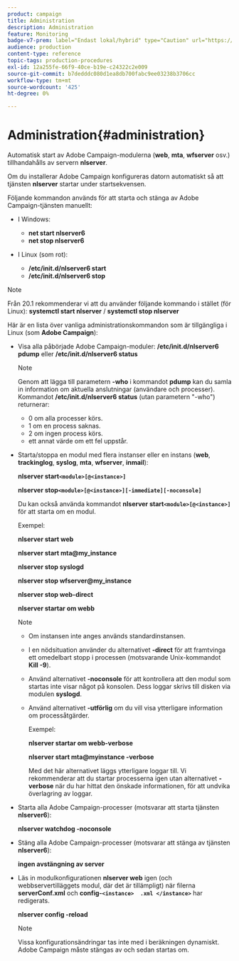 ```yaml
---
product: campaign
title: Administration
description: Administration
feature: Monitoring
badge-v7-prem: label="Endast lokal/hybrid" type="Caution" url="https://experienceleague.adobe.com/docs/campaign-classic/using/installing-campaign-classic/architecture-and-hosting-models/hosting-models-lp/hosting-models.html?lang=sv" tooltip="Gäller endast lokala och hybrida driftsättningar"
audience: production
content-type: reference
topic-tags: production-procedures
exl-id: 12a255fe-66f9-40ce-b19e-c24322c2e009
source-git-commit: b7dedddc080d1ea8db700fabc9ee03238b3706cc
workflow-type: tm+mt
source-wordcount: '425'
ht-degree: 0%

---
```


# Administration{#administration}

Automatisk start av Adobe Campaign-modulerna (**web**, **mta**, **wfserver** osv.) tillhandahålls av servern **nlserver**.

Om du installerar Adobe Campaign konfigureras datorn automatiskt så att tjänsten **nlserver** startar under startsekvensen.

Följande kommandon används för att starta och stänga av Adobe Campaign-tjänsten manuellt:

* I Windows:

   * **net start nlserver6**
   * **net stop nlserver6**

* I Linux (som rot):

   * **/etc/init.d/nlserver6 start**
   * **/etc/init.d/nlserver6 stop**

>[!NOTE]
>
>Från 20.1 rekommenderar vi att du använder följande kommando i stället (för Linux): **systemctl start nlserver** / **systemctl stop nlserver**

Här är en lista över vanliga administrationskommandon som är tillgängliga i Linux (som **Adobe Campaign**):

* Visa alla påbörjade Adobe Campaign-moduler: **/etc/init.d/nlserver6 pdump** eller **/etc/init.d/nlserver6 status**

  >[!NOTE]
  >
  >Genom att lägga till parametern **-who** i kommandot **pdump** kan du samla in information om aktuella anslutningar (användare och processer).\
  >Kommandot **/etc/init.d/nlserver6 status** (utan parametern &quot;-who&quot;) returnerar:
  >
  >    * 0 om alla processer körs.
  >    * 1 om en process saknas.
  >    * 2 om ingen process körs.
  >    * ett annat värde om ett fel uppstår.
  >

* Starta/stoppa en modul med flera instanser eller en instans (**web**, **trackinglog**, **syslog**, **mta**, **wfserver**, **inmail**):

  **nlserver start`<module>[@<instance>]`**

  **nlserver stop`<module>[@<instance>][-immediate][-noconsole]`**

  Du kan också använda kommandot **nlserver start`<module>[@<instance>]`** för att starta om en modul.

  Exempel:

  **nlserver start web**

  **nlserver start mta@my_instance**

  **nlserver stop syslogd**

  **nlserver stop wfserver@my_instance**

  **nlserver stop web-direct**

  **nlserver startar om webb**

  >[!NOTE]
  >
  >* Om instansen inte anges används standardinstansen.
  >* I en nödsituation använder du alternativet **-direct** för att framtvinga ett omedelbart stopp i processen (motsvarande Unix-kommandot **Kill -9**).
  >* Använd alternativet **-noconsole** för att kontrollera att den modul som startas inte visar något på konsolen. Dess loggar skrivs till disken via modulen **syslogd**.
  >* Använd alternativet **-utförlig** om du vill visa ytterligare information om processåtgärder.
  >
  >   Exempel:
  >
  >   **nlserver startar om webb-verbose**
  >
  >   **nlserver start mta@myinstance -verbose**
  >
  >   Med det här alternativet läggs ytterligare loggar till. Vi rekommenderar att du startar processerna igen utan alternativet **-verbose** när du har hittat den önskade informationen, för att undvika överlagring av loggar.

* Starta alla Adobe Campaign-processer (motsvarar att starta tjänsten **nlserver6**):

  **nlserver watchdog -noconsole**

* Stäng alla Adobe Campaign-processer (motsvarar att stänga av tjänsten **nlserver6**):

  **ingen avstängning av server**

* Läs in modulkonfigurationen **nlserver web** igen (och webbservertilläggets modul, där det är tillämpligt) när filerna **serverConf.xml** och **config-`<instance>  .xml </instance>`** har redigerats.

  **nlserver config -reload**

  >[!NOTE]
  >
  >Vissa konfigurationsändringar tas inte med i beräkningen dynamiskt. Adobe Campaign måste stängas av och sedan startas om.
